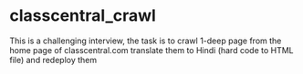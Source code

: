 # classcentral_crawl

This is a challenging interview, the task is to crawl 1-deep page from the home page of classcentral.com translate them to Hindi (hard code to HTML file) and redeploy them

